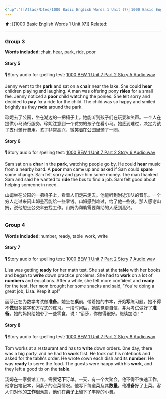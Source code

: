 ```yaml
---
{"up":"[[Atlas/Notes/1000 Basic English Words 1 Unit 07\|1000 Basic English Words 1 Unit 07]]","dg-publish":true,"permalink":"/atlas/notes/1000-bew-1-unit-07-part-2-stories/","dgPassFrontmatter":true}
---
```


⬆️: [[1000 Basic English Words 1 Unit 07]]
Related: 

---
### Group 3
**Words included**: chair, hear, park, ride, poor

#### Story 5
🎙️Story audio for spelling test: [1000 BEW 1 Unit 7 Part 2 Story 5 Audio.wav](https://drive.google.com/file/d/1HhmiVf0tW3J9J8e9wXdeqfEGKBNiCdB-/view?usp=drive_link)

Jenny went to the **park** and sat on a **chair** near the lake. She could **hear** children playing and laughing. A man was offering pony **rides** for a small fee. Jenny noticed a **poor** child watching the ponies. She felt sorry and decided to **pay** for a ride for the child. The child was so happy and smiled brightly as they **rode** around the park.

珍妮去了公园，坐在湖边的一把椅子上。她能听到孩子们在玩耍和笑声。一个人在提供小马骑行服务。珍妮注意到一个贫穷的孩子在看小马。她感到难过，决定为孩子支付骑行费用。孩子非常高兴，微笑着在公园里骑了一圈。
#### Story 6
🎙️Story audio for spelling test: [1000 BEW 1 Unit 7 Part 2 Story 6 Audio.wav](https://drive.google.com/file/d/1Qq2ENr21pTtCFnhAYBZ_ZqJidIDDpbLc/view?usp=drive_link)

Sam sat on a **chair** in the **park**, watching people go by. He could **hear** music from a nearby band. A **poor** man came up and asked if Sam could **spare** some change. Sam felt sorry and gave him some money. The man thanked Sam and said he wanted to **ride** the bus to find a job. Sam felt good about helping someone in need.

山姆坐在公园的一把椅子上，看着人们走来走去。他能听到附近乐队的音乐。一个穷人走过来问山姆是否能给一些零钱。山姆感到难过，给了他一些钱。那人感谢山姆，说他想坐公交车去找工作。山姆为帮助需要帮助的人感到高兴。

---
### Group 4
**Words included**: number, ready, table, work, write

#### Story 7
🎙️Story audio for spelling test: [1000 BEW 1 Unit 7 Part 2 Story 7 Audio.wav](https://drive.google.com/file/d/1VLRRO3K_gToswDxkF_gncOEikYPSBwI4/view?usp=drive_link)

Lisa was getting **ready** for her math test. She sat at the **table** with her books and began to **write** down practice problems. She had to **work** on a lot of **numbers** and equations. After a while, she felt more confident and **ready** for the test. Her mom brought her some snacks and said, "You're doing a great job, Lisa. Keep it up!"

丽莎正在为数学考试做**准备**。她坐在**桌**前，带着她的书本，开始**写**练习题。她不得不**做**很多数字和方程式的练习。一段时间后，她感觉更自信，并为考试做好了**准备**。她的妈妈给她带了一些零食，说：“丽莎，你做得很好。继续加油！”
#### Story 8
🎙️Story audio for spelling test: [1000 BEW 1 Unit 7 Part 2 Story 8 Audio.wav](https://drive.google.com/file/d/1HeEHEXSoLIFQBRUlqV0SsTCwGGMmu925/view?usp=drive_link)

Tom works at a restaurant and has to **write** down orders. One day, there was a big party, and he had to **work** fast. He took out his notebook and asked for the table's order. He wrote down each dish and its **number**. He was **ready** to serve the food. The guests were happy with his **work**, and they left a good tip on the **table**.

汤姆在一家餐馆工作，需要**记下**订单。一天，有一个大聚会，他不得不快速**工作**。他拿出笔记本，问桌子的点菜情况。他写下每道菜及其**数量**。他**准备**好了上菜。客人们对他的**工作**很满意，他们在**桌子**上留下了丰厚的小费。
